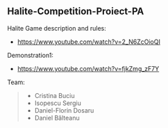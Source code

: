 ## Halite-Competition-Proiect-PA

Halite Game description and rules:
 - https://www.youtube.com/watch?v=2_N6ZcOioQI

Demonstration1:
- https://www.youtube.com/watch?v=fjkZmg_zF7Y


Team:
>- Cristina Buciu
>- Isopescu Sergiu
>- Daniel-Florin Dosaru
>- Daniel Bălteanu
